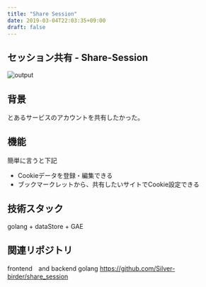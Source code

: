 ```yaml
---
title: "Share Session"
date: 2019-03-04T22:03:35+09:00
draft: false
---
```


## セッション共有 - Share-Session
![output](https://res.cloudinary.com/silverbirder/image/upload/v1551707379/share-session/share-session.png)

## 背景
とあるサービスのアカウントを共有したかった。

## 機能
簡単に言うと下記

* Cookieデータを登録・編集できる
* ブックマークレットから、共有したいサイトでCookie設定できる

## 技術スタック

golang + dataStore + GAE


## 関連リポジトリ
frontend　and backend golang
https://github.com/Silver-birder/share_session
